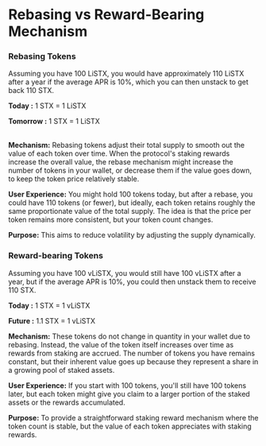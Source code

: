 # Rebasing vs Reward-Bearing Mechanism

### **Rebasing Tokens**

Assuming you have 100 LiSTX, you would have approximately 110 LiSTX after a year if the average APR is 10%, which you can then unstack to get back 110 STX.

**Today :** 1 STX = 1 LiSTX

**Tomorrow :** 1 STX = 1 LiSTX

\
**Mechanism:** Rebasing tokens adjust their total supply to smooth out the value of each token over time. When the protocol's staking rewards increase the overall value, the rebase mechanism might increase the number of tokens in your wallet, or decrease them if the value goes down, to keep the token price relatively stable.

**User Experience:** You might hold 100 tokens today, but after a rebase, you could have 110 tokens (or fewer), but ideally, each token retains roughly the same proportionate value of the total supply. The idea is that the price per token remains more consistent, but your token count changes.

**Purpose:** This aims to reduce volatility by adjusting the supply dynamically.

### **Reward-bearing Tokens**

Assuming you have 100 vLiSTX, you would still have 100 vLiSTX after a year, but if the average APR is 10%, you could then unstack them to receive 110 STX.

**Today :** 1 STX = 1 vLiSTX

**Future :** 1.1 STX = 1 vLiSTX

**Mechanism:** These tokens do not change in quantity in your wallet due to rebasing. Instead, the value of the token itself increases over time as rewards from staking are accrued. The number of tokens you have remains constant, but their inherent value goes up because they represent a share in a growing pool of staked assets.

**User Experience:** If you start with 100 tokens, you'll still have 100 tokens later, but each token might give you claim to a larger portion of the staked assets or the rewards accumulated.

**Purpose:** To provide a straightforward staking reward mechanism where the token count is stable, but the value of each token appreciates with staking rewards.
